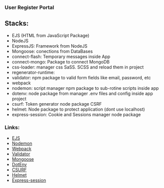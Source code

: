 ### User Register Portal
## Stacks:
- EJS (HTML from JavaScript Package)
- NodeJS
- ExpressJS: Framework from NodeJS
- Mongoose: conections from DataBases
- connect-flash: Temporary messages inside App
- connect-mongo: Package to connect MongoDB
- css-loader: manager css SaSS. SCSS and reload them in project
- regenerator-runtime:
- validator: npm package to valid form fields like email, password, etc
- webpack
- nodemon: script manager npm package to sub-rotine scripts inside app
- dotenv: node package from manager .env files and config inside app project
- csurf:  Token generator node package CSRF
- helmet: Node package to protect application (dont use localhost)
- express-session: Cookie and Sessions manager node package

### Links:
- [EJS](https://www.npmjs.com/package/ejs)
- [Nodemon](https://www.npmjs.com/package/nodemon)
- [Webpack](https://www.npmjs.com/package/webpack)
- [Validator](https://www.npmjs.com/package/validator)
- [Mongoose](https://www.npmjs.com/package/mongoose)
- [DotEnv](https://www.npmjs.com/package/dotenv)
- [CSURF](https://www.npmjs.com/package/csurf)
- [Helmet](https://www.npmjs.com/package/helmet)
- [Express-session](https://www.npmjs.com/package/express-session)